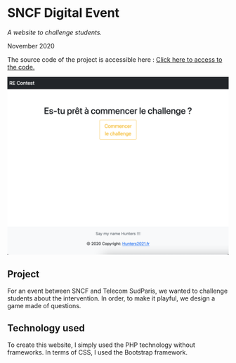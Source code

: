 # SNCF Digital Event
*A website to challenge students.*

November 2020

The source code of the project is accessible here : [Click here to access to the code.](https://github.com/simon-cherel/SNCF-Challenge)

![Website preview](/project_2.jpg)

## Project

For an event between SNCF and Telecom SudParis, we wanted to challenge students about the intervention. In order, to make it playful, we design a game made of questions.

## Technology used

To create this website, I simply used the PHP technology without frameworks. In terms of CSS, I used the Bootstrap framework.